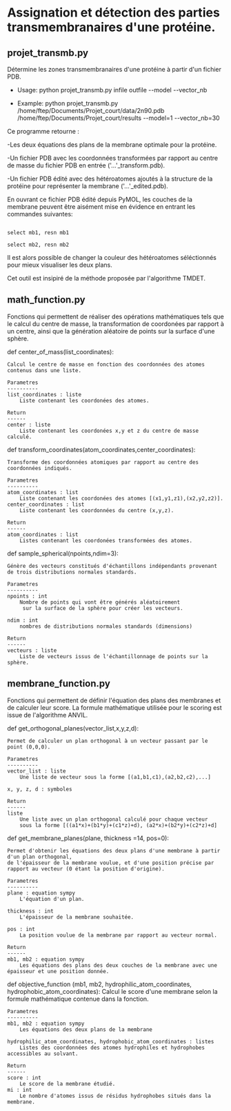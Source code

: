 # Assignation et détection des parties transmembranaires d'une protéine.

## projet_transmb.py

Détermine les zones transmembranaires d'une protéine à partir d'un fichier PDB.

- Usage:
    python projet_transmb.py infile outfile --model --vector_nb

- Example:
    python projet_transmb.py /home/ftep/Documents/Projet_court/data/2n90.pdb 
    /home/ftep/Documents/Projet_court/results --model=1 --vector_nb=30

Ce programme retourne : 

-Les deux équations des plans de la membrane optimale pour la protéine.

-Un fichier PDB avec les coordonnées transformées par rapport au centre de masse du fichier PDB en entrée ('...'_transform.pdb).

-Un fichier PDB édité avec des hétéroatomes ajoutés à la structure de la protéine pour représenter la membrane ('...'_edited.pdb). 

En ouvrant ce fichier PDB édité depuis PyMOL, les couches de la membrane peuvent être aisément mise en évidence en entrant les commandes suivantes:

```

select mb1, resn mb1

select mb2, resn mb2

```


Il est alors possible de changer la couleur des hétéroatomes séléctionnés pour mieux visualiser les deux plans.

Cet outil est insipiré de la méthode proposée par l'algorithme TMDET. 


## math_function.py
    
Fonctions qui permettent de réaliser des opérations mathématiques tels que 
le calcul du centre de masse, la transformation de coordonées par rapport à un centre,
ainsi que la génération aléatoire de points sur la surface d'une sphère.
    
def center_of_mass(list_coordinates): 
  
    Calcul le centre de masse en fonction des coordonnées des atomes contenus dans une liste.
    
    Parametres 
    ----------
    list_coordinates : liste
        Liste contenant les coordonées des atomes.
    
    Return
    ------
    center : liste
        Liste contenant les coordonées x,y et z du centre de masse calculé.
 
 
 def transform_coordinates(atom_coordinates,center_coordinates):
 
    Transforme des coordonnées atomiques par rapport au centre des coordonnées indiqués.
    
    Parametres 
    ----------
    atom_coordinates : list
        Liste contenant les coordonées des atomes [(x1,y1,z1),(x2,y2,z2)].
    center_coordinates : list
        Liste contenant les coordonnées du centre (x,y,z).
    
    Return
    ------
    atom_coordinates : list
        Listes contenant les coordonées transformées des atomes.
    

  def sample_spherical(npoints,ndim=3):
   
    Génère des vecteurs constitués d'échantillons indépendants provenant de trois distributions normales standards.
    
    Parametres 
    ----------
    npoints : int
        Nombre de points qui vont être générés aléatoirement
         sur la surface de la sphère pour créer les vecteurs.

    ndim : int
        nombres de distributions normales standards (dimensions)

    Return 
    ------
    vecteurs : liste
        Liste de vecteurs issus de l'échantillonnage de points sur la sphère.
  
  
  
  
  
## membrane_function.py

Fonctions qui permettent de définir l'équation des plans des membranes et de calculer leur score.
La formule mathématique utilisée pour le scoring est issue de l'algorithme ANVIL.

  
def get_orthogonal_planes(vector_list,x,y,z,d): 
   
    Permet de calculer un plan orthogonal à un vecteur passant par le point (0,0,0).
    
    Parametres 
    ----------
    vector_list : liste
        Une liste de vecteur sous la forme [(a1,b1,c1),(a2,b2,c2),...]

    x, y, z, d : symboles

    Return 
    ------
    liste
        Une liste avec un plan orthogonal calculé pour chaque vecteur 
        sous la forme [((a1*x)+(b1*y)+(c1*z)+d), (a2*x)+(b2*y)+(c2*z)+d]
   
  
def get_membrane_planes(plane, thickness =14, pos=0): 
   
    Permet d'obtenir les équations des deux plans d'une membrane à partir d'un plan orthogonal, 
    de l'épaisseur de la membrane voulue, et d'une position précise par rapport au vecteur (0 étant la position d'origine).
    
    Parametres 
    ----------
    plane : equation sympy
        L'équation d'un plan.

    thickness : int
        L'épaisseur de la membrane souhaitée.
    
    pos : int
        La position voulue de la membrane par rapport au vecteur normal.

    Return 
    ------
    mb1, mb2 : equation sympy
        Les équations des plans des deux couches de la membrane avec une épaisseur et une position donnée.
  
    
  def objective_function (mb1, mb2, hydrophilic_atom_coordinates, hydrophobic_atom_coordinates): 
    Calcul le score d'une membrane selon la formule mathématique contenue dans la fonction.
    
    Parametres 
    ----------
    mb1, mb2 : equation sympy
        Les équations des deux plans de la membrane

    hydrophilic_atom_coordinates, hydrophobic_atom_coordinates : listes
        Listes des coordonnées des atomes hydrophiles et hydrophobes accessibles au solvant.

    Return 
    ------
    score : int
        Le score de la membrane étudié.
    mi : int 
        Le nombre d'atomes issus de résidus hydrophobes situés dans la membrane.
  
 

